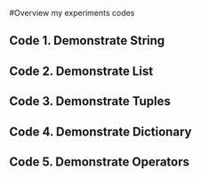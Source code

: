 #Overview my experiments codes

## Code 1. Demonstrate String
## Code 2. Demonstrate List
## Code 3. Demonstrate Tuples
## Code 4. Demonstrate Dictionary
## Code 5. Demonstrate Operators
